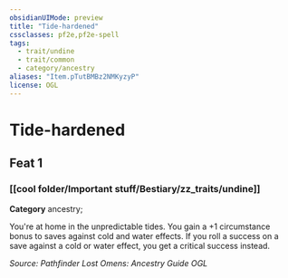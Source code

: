 ```yaml
---
obsidianUIMode: preview
title: "Tide-hardened"
cssclasses: pf2e,pf2e-spell
tags:
  - trait/undine
  - trait/common
  - category/ancestry
aliases: "Item.pTutBMBz2NMKyzyP"
license: OGL
---
```

# Tide-hardened
## Feat 1
### [[cool folder/Important stuff/Bestiary/zz_traits/undine]]

**Category** ancestry; 




You're at home in the unpredictable tides. You gain a +1 circumstance bonus to saves against cold and water effects. If you roll a success on a save against a cold or water effect, you get a critical success instead.

*Source: Pathfinder Lost Omens: Ancestry Guide*
*OGL*